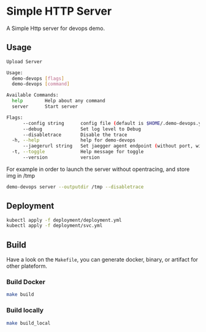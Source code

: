 # Simple HTTP Server

A Simple Http server for devops demo.

## Usage

```sh
Upload Server

Usage:
  demo-devops [flags]
  demo-devops [command]

Available Commands:
  help        Help about any command
  server      Start server

Flags:
      --config string      config file (default is $HOME/.demo-devops.yaml)
      --debug              Set log level to Debug
      --disabletrace       Disable the trace
  -h, --help               help for demo-devops
      --jaegerurl string   Set jaegger agent endpoint (without port, without http://)
  -t, --toggle             Help message for toggle
      --version            version
```

For example in order to launch the server without opentracing, and store img in /tmp

```sh
demo-devops server --outputdir /tmp --disabletrace
```


## Deployment


```sh
kubectl apply -f deployment/deployment.yml
kubectl apply -f deployment/svc.yml
```

## Build

Have a look on the `Makefile`, you can generate docker, binary, or artifact for other plateform.

### Build Docker

```sh
make build
```

### Build locally

```sh
make build_local
```
